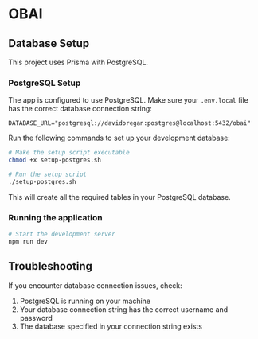 # OBAI

## Database Setup

This project uses Prisma with PostgreSQL.

### PostgreSQL Setup

The app is configured to use PostgreSQL. Make sure your `.env.local` file has the correct database connection string:

```
DATABASE_URL="postgresql://davidoregan:postgres@localhost:5432/obai"
```

Run the following commands to set up your development database:

```bash
# Make the setup script executable
chmod +x setup-postgres.sh

# Run the setup script
./setup-postgres.sh
```

This will create all the required tables in your PostgreSQL database.

### Running the application

```bash
# Start the development server
npm run dev
```

## Troubleshooting

If you encounter database connection issues, check:
1. PostgreSQL is running on your machine
2. Your database connection string has the correct username and password
3. The database specified in your connection string exists
